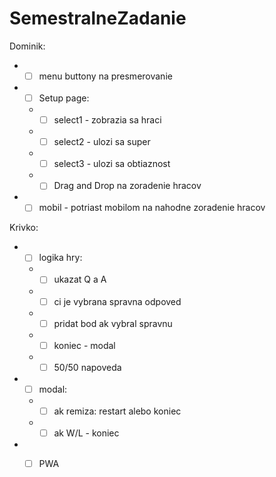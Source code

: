 # SemestralneZadanie
Dominik:
  - - [ ] menu buttony na presmerovanie
  - - [ ] Setup page:
    - - [ ] select1 - zobrazia sa hraci
    - - [ ] select2 - ulozi sa super
    - - [ ] select3 - ulozi sa obtiaznost
    - - [ ] Drag and Drop na zoradenie hracov
  - - [ ] mobil - potriast mobilom na nahodne zoradenie hracov
  
Krivko:
  - - [ ] logika hry:
    - - [ ] ukazat Q a A
    - - [ ] ci je vybrana spravna odpoved
    - - [ ] pridat bod ak vybral spravnu
    - - [ ] koniec - modal
    - - [ ] 50/50 napoveda
  - - [ ] modal:
    - - [ ] ak remiza: restart alebo koniec
    - - [ ] ak W/L - koniec
  - - [ ] PWA
    
